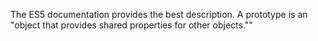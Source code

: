 The ES5 documentation provides the best description. A prototype is an "object that provides shared properties for other objects.""